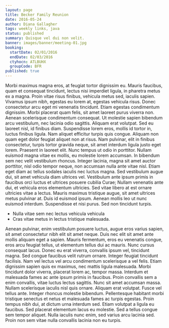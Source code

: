 ```yaml
---
layout: page
title: Becker Family Reunion
date: 2016-05-24
author: Diana Gallagher
tags: weekly links, java
status: published
summary: Quisque vel dui non velit.
banner: images/banner/meeting-01.jpg
booking:
  startDate: 02/01/2016
  endDate: 02/03/2016
  ctyhocn: ATLBUHX
  groupCode: BFR
published: true
---
```

Morbi maximus magna eros, at feugiat tortor dignissim eu. Mauris faucibus, quam et consequat tincidunt, lectus nisi imperdiet ligula, in pharetra metus ex a magna. Proin vitae risus finibus, vehicula metus sed, iaculis sapien. Vivamus ipsum nibh, egestas eu lorem at, egestas vehicula risus. Donec consectetur arcu eget mi venenatis tincidunt. Etiam egestas condimentum dignissim. Morbi placerat quam felis, sit amet laoreet purus viverra non. Aenean scelerisque condimentum consequat. Ut molestie sapien bibendum arcu vestibulum, nec lacinia odio sagittis. Aliquam erat volutpat. Sed eu laoreet nisl, id finibus diam. Suspendisse lorem eros, mollis id tortor in, luctus finibus ligula. Nam aliquet efficitur turpis quis congue. Aliquam non quam eget dolor feugiat aliquet non at risus.
Nam pulvinar, elit in finibus consectetur, turpis tortor gravida neque, sit amet interdum ligula justo eget lorem. Praesent in laoreet elit. Nunc tempus ut odio in porttitor. Nullam euismod magna vitae ex mollis, eu molestie lorem accumsan. In bibendum sem nec velit vestibulum rhoncus. Integer lacinia, magna sit amet auctor porttitor, nisl odio tempor neque, non accumsan nulla ante vitae nisl. Etiam eget diam ac tellus sodales iaculis nec luctus magna. Sed vestibulum augue dui, sit amet vehicula diam ultrices vel. Vestibulum ante ipsum primis in faucibus orci luctus et ultrices posuere cubilia Curae; Nullam venenatis ante dui, et vehicula eros elementum ultricies. Sed vitae libero at est ornare ultricies vitae a lectus. Mauris maximus tristique augue, sit amet ultrices metus pulvinar at. Duis id euismod ipsum. Aenean mollis leo ut nunc euismod interdum. Suspendisse et nisi purus. Sed non tincidunt turpis.

* Nulla vitae sem nec lectus vehicula vehicula
* Cras vitae metus in lectus tristique malesuada.

Aenean pulvinar, enim vestibulum posuere luctus, augue eros varius sapien, sit amet consectetur nibh elit sit amet neque. Duis nec elit sit amet ante mollis aliquam eget a sapien. Mauris fermentum, eros eu venenatis congue, eros arcu feugiat tellus, ut elementum tellus dui ac mauris. Nunc cursus consequat lacus. Donec eu erat viverra, convallis ipsum vel, tincidunt magna. Sed congue faucibus velit rutrum ornare. Integer feugiat tincidunt facilisis. Nam vel lectus vel arcu condimentum scelerisque a vel felis. Etiam dignissim sapien quis ex maximus, nec mattis ligula malesuada. Morbi tincidunt dolor viverra, placerat lorem ac, tempor massa. Interdum et malesuada fames ac ante ipsum primis in faucibus. Proin convallis sem a enim convallis, vitae luctus lectus sagittis.
Nunc sit amet accumsan massa. Nullam scelerisque iaculis nisl quis ornare. Aliquam erat volutpat. Fusce vel tellus ante. Integer rhoncus molestie bibendum. Pellentesque habitant morbi tristique senectus et netus et malesuada fames ac turpis egestas. Proin tempus nibh dui, at dictum urna interdum sed. Etiam volutpat a ligula eu faucibus. Sed placerat elementum lacus eu molestie. Sed a tellus congue sem tempor aliquet. Nulla iaculis nunc enim, sed varius arcu lacinia sed. Proin non sem vitae nulla convallis lacinia non eu turpis.
